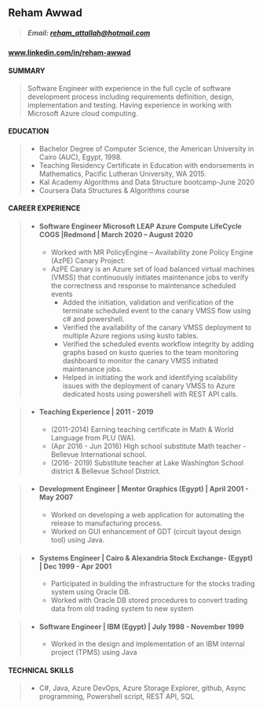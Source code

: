 ## Reham Awwad
 
> ##### Email: reham_attallah@hotmail.com
#### www.linkedin.com/in/reham-awwad
#### SUMMARY
>   Software Engineer with experience in the full cycle of software development process including requirements
>   definition, design, implementation and testing. Having experience in working with Microsoft Azure cloud computing.
#### EDUCATION
>  * Bachelor Degree of Computer Science, the American University in Cairo (AUC), Egypt, 1998.
>  * Teaching Residency Certificate in Education with endorsements in Mathematics, Pacific Lutheran
University, WA 2015.
>  * Kal Academy Algorithms and Data Structure bootcamp-June 2020  
>  * Coursera Data Structures & Algorithms course
#### CAREER EXPERIENCE
> * #### Software Engineer Microsoft LEAP Azure Compute LifeCycle COGS |Redmond | March 2020 – August 2020
>   * Worked with MR PolicyEngine – Availability zone Policy Engine (AzPE) Canary Project:
>   * AzPE Canary is an Azure set of load balanced virtual machines (VMSS) that continuously initiates maintenance jobs to verify the correctness and response 
    to maintenance scheduled events 
>     * Added the initiation, validation and verification of the terminate scheduled event to the canary VMSS flow using c# and powershell.
>     * Verified the availability of the canary VMSS deployment to multiple Azure regions using kusto tables.
>     * Verified the scheduled events workflow integrity by adding graphs based on kusto queries to the team monitoring dashboard to monitor the canary VMSS initiated maintenance jobs.
>     * Helped in initiating the work and identifying scalability issues with the deployment of canary VMSS to Azure dedicated hosts using powershell with REST API calls.

> * #### Teaching Experience | 2011 - 2019
>     * (2011-2014) Earning teaching certificate in Math & World Language from PLU (WA).
>     * (Apr 2016 - Jun 2016) High school substitute Math teacher - Bellevue International school.
>     * (2016- 2019) Substitute teacher at Lake Washington School district & Bellevue School District.

> * #### Development Engineer | Mentor Graphics (Egypt) | April 2001 - May 2007
>     * Worked on developing a web application for automating the release to manufacturing process.
>     * Worked on GUI enhancement of GDT (circuit layout design tool) using Java.

> * #### Systems Engineer | Cairo & Alexandria Stock Exchange- (Egypt) | Dec 1999 - Apr 2001
>     * Participated in building the infrastructure for the stocks trading system using Oracle DB.
>     * Worked with Oracle DB stored procedures to convert trading data from old trading system to new system 

> * #### Software Engineer | IBM (Egypt) | July 1998 - November 1999
>     * Worked in the design and implementation of an IBM internal project (TPMS) using Java

#### TECHNICAL SKILLS
  >    *  C#, Java, Azure DevOps, Azure Storage Explorer, github, Async programming, Powershell script, REST API, SQL
 
